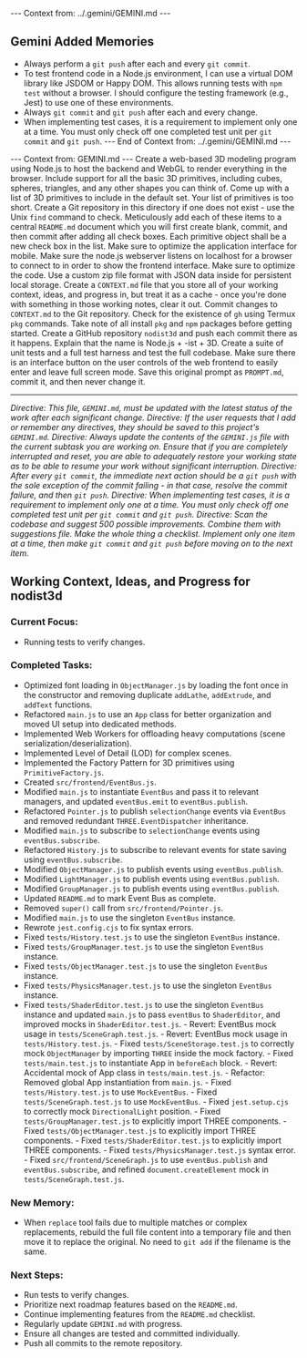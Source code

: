 --- Context from: ../.gemini/GEMINI.md ---
## Gemini Added Memories
- Always perform a `git push` after each and every `git commit`.
- To test frontend code in a Node.js environment, I can use a virtual DOM library like JSDOM or Happy DOM. This allows running tests with `npm test` without a browser. I should configure the testing framework (e.g., Jest) to use one of these environments.
- Always `git commit` and `git push` after each and every change.
- When implementing test cases, it is a requirement to implement only one at a time. You must only check off one completed test unit per `git commit` and `git push`.
--- End of Context from: ../.gemini/GEMINI.md ---

--- Context from: GEMINI.md ---
Create a web-based 3D modeling program using Node.js to host the backend and WebGL to render everything in the browser. Include support for all the basic 3D primitives, including cubes, spheres, triangles, and any other shapes you can think of. Come up with a list of 3D primitives to include in the default set. Your list of primitives is too short. Create a Git repository in this directory if one does not exist - use the Unix `find` command to check. Meticulously add each of these items to a central `README.md` document which you will first create blank, commit, and then commit after adding all check boxes. Each primitive object shall be a new check box in the list. Make sure to optimize the application interface for mobile. Make sure the node.js webserver listens on localhost for a browser to connect to in order to show the frontend interface. Make sure to optimize the code. Use a custom zip file format with JSON data inside for persistent local storage. Create a `CONTEXT.md` file that you store all of your working context, ideas, and progress in, but treat it as a cache - once you're done with something in those working notes, clear it out. Commit changes to `CONTEXT.md` to the Git repository. Check for the existence of `gh` using Termux `pkg` commands. Take note of all install `pkg` and `npm` packages before getting started. Create a GitHub repository `nodist3d` and push each commit there as it happens. Explain that the name is Node.js + -ist + 3D. Create a suite of unit tests and a full test harness and test the full codebase. Make sure there is an interface button on the user controls of the web frontend to easily enter and leave full screen mode. Save this original prompt as `PROMPT.md`, commit it, and then never change it.

---
*Directive: This file, `GEMINI.md`, must be updated with the latest status of the work after each significant change.*
*Directive: If the user requests that I add or remember any directives, they should be saved to this project's `GEMINI.md`.*
*Directive: Always update the contents of the `GEMINI.js` file with the current subtask you are working on. Ensure that if you are completely interrupted and reset, you are able to adequately restore your working state as to be able to resume your work without significant interruption.*
*Directive: After every `git commit`, the immediate next action should be a `git push` with the sole exception of the commit failing - in that case, resolve the commit failure, and then `git push`.*
*Directive: When implementing test cases, it is a requirement to implement only one at a time. You must only check off one completed test unit per `git commit` and `git push`.*
*Directive: Scan the codebase and suggest 500 possible improvements. Combine them with suggestions file. Make the whole thing a checklist. Implement only one item at a time, then make `git commit` and `git push` before moving on to the next item.*

## Working Context, Ideas, and Progress for nodist3d

### Current Focus:
- Running tests to verify changes.

### Completed Tasks:
- Optimized font loading in `ObjectManager.js` by loading the font once in the constructor and removing duplicate `addLathe`, `addExtrude`, and `addText` functions.
- Refactored `main.js` to use an `App` class for better organization and moved UI setup into dedicated methods.
- Implemented Web Workers for offloading heavy computations (scene serialization/deserialization).
- Implemented Level of Detail (LOD) for complex scenes.
- Implemented the Factory Pattern for 3D primitives using `PrimitiveFactory.js`.
- Created `src/frontend/EventBus.js`.
- Modified `main.js` to instantiate `EventBus` and pass it to relevant managers, and updated `eventBus.emit` to `eventBus.publish`.
- Refactored `Pointer.js` to publish `selectionChange` events via `EventBus` and removed redundant `THREE.EventDispatcher` inheritance.
- Modified `main.js` to subscribe to `selectionChange` events using `eventBus.subscribe`.
- Refactored `History.js` to subscribe to relevant events for state saving using `eventBus.subscribe`.
- Modified `ObjectManager.js` to publish events using `eventBus.publish`.
- Modified `LightManager.js` to publish events using `eventBus.publish`.
- Modified `GroupManager.js` to publish events using `eventBus.publish`.
- Updated `README.md` to mark Event Bus as complete.
- Removed `super()` call from `src/frontend/Pointer.js`.
- Modified `main.js` to use the singleton `EventBus` instance.
- Rewrote `jest.config.cjs` to fix syntax errors.
- Fixed `tests/History.test.js` to use the singleton `EventBus` instance.
- Fixed `tests/GroupManager.test.js` to use the singleton `EventBus` instance.
- Fixed `tests/ObjectManager.test.js` to use the singleton `EventBus` instance.
- Fixed `tests/PhysicsManager.test.js` to use the singleton `EventBus` instance.
- Fixed `tests/ShaderEditor.test.js` to use the singleton `EventBus` instance and updated `main.js` to pass `eventBus` to `ShaderEditor`, and improved mocks in `ShaderEditor.test.js`.
        - Revert: EventBus mock usage in `tests/SceneGraph.test.js`.
        - Revert: EventBus mock usage in `tests/History.test.js`.
        - Fixed `tests/SceneStorage.test.js` to correctly mock `ObjectManager` by importing `THREE` inside the mock factory.
        - Fixed `tests/main.test.js` to instantiate App in `beforeEach` block.
        - Revert: Accidental mock of App class in `tests/main.test.js`.
        - Refactor: Removed global App instantiation from `main.js`.
        - Fixed `tests/History.test.js` to use `MockEventBus`.
        - Fixed `tests/SceneGraph.test.js` to use `MockEventBus`.
        - Fixed `jest.setup.cjs` to correctly mock `DirectionalLight` position.
        - Fixed `tests/GroupManager.test.js` to explicitly import THREE components.
        - Fixed `tests/ObjectManager.test.js` to explicitly import THREE components.
        - Fixed `tests/ShaderEditor.test.js` to explicitly import THREE components.
        - Fixed `tests/PhysicsManager.test.js` syntax error.
        - Fixed `src/frontend/SceneGraph.js` to use `eventBus.publish` and `eventBus.subscribe`, and refined `document.createElement` mock in `tests/SceneGraph.test.js`.

### New Memory:
- When `replace` tool fails due to multiple matches or complex replacements, rebuild the full file content into a temporary file and then move it to replace the original. No need to `git add` if the filename is the same.

### Next Steps:
- Run tests to verify changes.
- Prioritize next roadmap features based on the `README.md`.
- Continue implementing features from the `README.md` checklist.
- Regularly update `GEMINI.md` with progress.
- Ensure all changes are tested and committed individually.
- Push all commits to the remote repository.